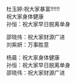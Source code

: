 
杜玉婷:祝大家暴富!!!!!!</br>
祝大家身体健康</br>
孙恒：祝大家早日脱离单身</br>

邵晓伟：祝大家财源广进</br>
刘紫妍：万事胜意</br>

杨晨：祝大家身体健康</br>
孙恒：祝大家早日脱离单身</br>
邵晓伟：祝大家财源广进

